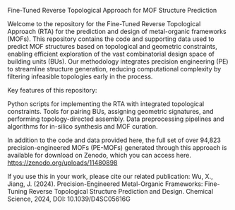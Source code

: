 Fine-Tuned Reverse Topological Approach for MOF Structure Prediction

Welcome to the repository for the Fine-Tuned Reverse Topological Approach (RTA) for the prediction and design of metal-organic frameworks (MOFs). This repository contains the code and supporting data used to predict MOF structures based on topological and geometric constraints, enabling efficient exploration of the vast combinatorial design space of building units (BUs). Our methodology integrates precision engineering (PE) to streamline structure generation, reducing computational complexity by filtering infeasible topologies early in the process.

Key features of this repository:

Python scripts for implementing the RTA with integrated topological constraints.
Tools for pairing BUs, assigning geometric signatures, and performing topology-directed assembly.
Data preprocessing pipelines and algorithms for in-silico synthesis and MOF curation.

In addition to the code and data provided here, the full set of over 94,823 precision-engineered MOFs (PE-MOFs) generated through this approach is available for download on Zenodo, which you can access here. https://zenodo.org/uploads/11480898

If you use this in your work, please cite our related publication:
Wu, X., Jiang, J. (2024). Precision-Engineered Metal-Organic Frameworks: Fine-Tuning Reverse Topological Structure Prediction and Design. Chemical Science, 2024, DOI: 10.1039/D4SC05616G 
